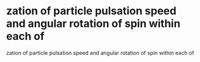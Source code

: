 # zation of particle pulsation speed and angular rotation of spin within each of

zation of particle pulsation speed and angular rotation of spin within each of